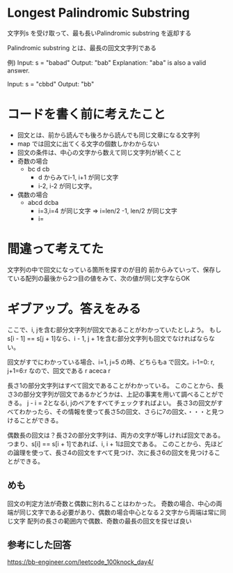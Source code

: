 # Longest Palindromic Substring

文字列s を受け取って、最も長いPalindromic substring を返却する

Palindromic substring とは、最長の回文文字列である

例)
Input: s = "babad"
Output: "bab"
Explanation: "aba" is also a valid answer.

Input: s = "cbbd"
Output: "bb"

# コードを書く前に考えたこと
- 回文とは、前から読んでも後ろから読んでも同じ文章になる文字列
- map では回文に出てくる文字の個数しかわからない
- 回文の条件は、中心の文字から数えて同じ文字列が続くこと
- 奇数の場合
  - bc d cb
    - d からみてi-1, i+1 が同じ文字
    - i-2, i-2 が同じ文字。
- 偶数の場合
  - abcd dcba
    - i=3,i=4 が同じ文字 => i=len/2 -1, len/2 が同じ文字
    - i=


# 間違って考えてた
文字列の中で回文になっている箇所を探すのが目的
前からみていって、保存している配列の最後から2つ目の値をみて、次の値が同じ文字ならOK

# ギブアップ。答えをみる
ここで、i, jを含む部分文字列が回文であることがわかっていたとしよう。
もしs[i - 1] == s[j + 1]なら、i - 1, j + 1を含む部分文字列も回文でなければならない。

回文がすでにわかっている場合、i=1, j=5 の時、どちらもa で回文。i-1=0: r, j+1=6:r なので、回文である
r aceca r

長さ1の部分文字列はすべて回文であることがわかっている。
このことから、長さ3の部分文字列が回文であるかどうかは、上記の事実を用いて調べることができる。
j - i = 2となるi, jのペアをすべてチェックすればよい。
長さ3の回文がすべてわかったら、その情報を使って長さ5の回文、さらに7の回文、・・・と見つけることができる。

偶数長の回文は？長さ2の部分文字列は、両方の文字が等しければ回文である。
つまり、s[i] == s[i + 1]であれば、i, i + 1は回文である。
このことから、先ほどの論理を使って、長さ4の回文をすべて見つけ、次に長さ6の回文を見つけることができる。


## めも
回文の判定方法が奇数と偶数に別れることはわかった。
奇数の場合、中心の両端が同じ文字である必要があり、偶数の場合中心となる２文字から両端は常に同じ文字
配列の長さの範囲内で偶数、奇数の最長の回文を探せば良い

## 参考にした回答
https://bb-engineer.com/leetcode_100knock_day4/

